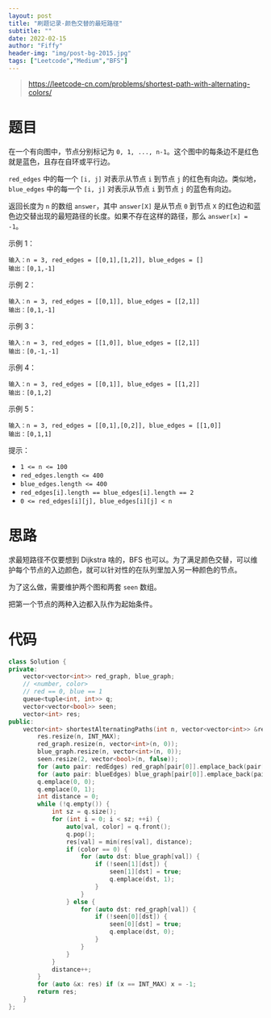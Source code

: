 ```yaml
---
layout: post
title: "刷题记录-颜色交替的最短路径"
subtitle: ""
date: 2022-02-15
author: "Fiffy"
header-img: "img/post-bg-2015.jpg"
tags: ["Leetcode","Medium","BFS"]
---
```


> https://leetcode-cn.com/problems/shortest-path-with-alternating-colors/

# 题目

在一个有向图中，节点分别标记为 `0, 1, ..., n-1`。这个图中的每条边不是红色就是蓝色，且存在自环或平行边。

`red_edges` 中的每一个 `[i, j]` 对表示从节点 `i` 到节点 `j` 的红色有向边。类似地，`blue_edges` 中的每一个 `[i, j]` 对表示从节点 `i` 到节点 `j` 的蓝色有向边。

返回长度为 `n` 的数组 `answer`，其中 `answer[X]` 是从节点 `0` 到节点 `X` 的红色边和蓝色边交替出现的最短路径的长度。如果不存在这样的路径，那么 `answer[x] = -1`。

 

示例 1：

```
输入：n = 3, red_edges = [[0,1],[1,2]], blue_edges = []
输出：[0,1,-1]
```

示例 2：

```
输入：n = 3, red_edges = [[0,1]], blue_edges = [[2,1]]
输出：[0,1,-1]
```

示例 3：

```
输入：n = 3, red_edges = [[1,0]], blue_edges = [[2,1]]
输出：[0,-1,-1]
```

示例 4：

```
输入：n = 3, red_edges = [[0,1]], blue_edges = [[1,2]]
输出：[0,1,2]
```

示例 5：

```
输入：n = 3, red_edges = [[0,1],[0,2]], blue_edges = [[1,0]]
输出：[0,1,1]
```


提示：

- `1 <= n <= 100`
- `red_edges.length <= 400`
- `blue_edges.length <= 400`
- `red_edges[i].length == blue_edges[i].length == 2`
- `0 <= red_edges[i][j], blue_edges[i][j] < n`

# 思路

求最短路径不仅要想到 Dijkstra 啥的，BFS 也可以。为了满足颜色交替，可以维护每个节点的入边颜色，就可以针对性的在队列里加入另一种颜色的节点。

为了这么做，需要维护两个图和两套 `seen` 数组。

把第一个节点的两种入边都入队作为起始条件。

# 代码

```c++
class Solution {
private:
    vector<vector<int>> red_graph, blue_graph;
    // <number, color>
    // red == 0, blue == 1
    queue<tuple<int, int>> q;
    vector<vector<bool>> seen;
    vector<int> res;
public:
    vector<int> shortestAlternatingPaths(int n, vector<vector<int>> &redEdges, vector<vector<int>> &blueEdges) {
        res.resize(n, INT_MAX);
        red_graph.resize(n, vector<int>(n, 0));
        blue_graph.resize(n, vector<int>(n, 0));
        seen.resize(2, vector<bool>(n, false));
        for (auto pair: redEdges) red_graph[pair[0]].emplace_back(pair[1]);
        for (auto pair: blueEdges) blue_graph[pair[0]].emplace_back(pair[1]);
        q.emplace(0, 0);
        q.emplace(0, 1);
        int distance = 0;
        while (!q.empty()) {
            int sz = q.size();
            for (int i = 0; i < sz; ++i) {
                auto[val, color] = q.front();
                q.pop();
                res[val] = min(res[val], distance);
                if (color == 0) {
                    for (auto dst: blue_graph[val]) {
                        if (!seen[1][dst]) {
                            seen[1][dst] = true;
                            q.emplace(dst, 1);
                        }
                    }
                } else {
                    for (auto dst: red_graph[val]) {
                        if (!seen[0][dst]) {
                            seen[0][dst] = true;
                            q.emplace(dst, 0);
                        }
                    }
                }
            }
            distance++;
        }
        for (auto &x: res) if (x == INT_MAX) x = -1;
        return res;
    }
};
```

